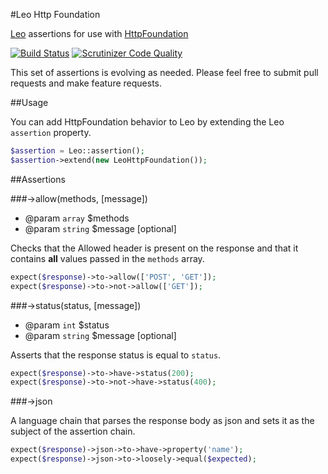 #Leo Http Foundation

[Leo](http://peridot-php.github.io/leo/) assertions for use with [HttpFoundation](http://symfony.com/doc/current/components/http_foundation/introduction.html)

[![Build Status](https://travis-ci.org/peridot-php/leo-http-foundation.svg?branch=master)](https://travis-ci.org/peridot-php/leo-http-foundation)
[![Scrutinizer Code Quality](https://scrutinizer-ci.com/g/peridot-php/leo-http-foundation/badges/quality-score.png?b=master)](https://scrutinizer-ci.com/g/peridot-php/leo-http-foundation/?branch=master)

This set of assertions is evolving as needed. Please feel free to submit pull requests and make
feature requests.

##Usage

You can add HttpFoundation behavior to Leo by extending the Leo `assertion` property.

```php
$assertion = Leo::assertion();
$assertion->extend(new LeoHttpFoundation());
```

##Assertions

###->allow(methods, [message])

* @param `array` $methods
* @param `string` $message [optional]

Checks that the Allowed header is present on the response and that it
contains **all** values passed in the `methods` array.

```php
expect($response)->to->allow(['POST', 'GET']);
expect($response)->to->not->allow(['GET']);
```

###->status(status, [message])

* @param `int` $status
* @param `string` $message [optional]

Asserts that the response status is equal to `status`.

```php
expect($response)->to->have->status(200);
expect($response)->to->not->have->status(400);
```

###->json

A language chain that parses the response body as json and sets it as the subject
of the assertion chain.

```php
expect($response)->json->to->have->property('name');
expect($response)->json->to->loosely->equal($expected);
```
